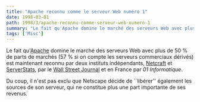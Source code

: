 ```yaml
---
title: "Apache reconnu comme le serveur Web numéro 1"
date: 1998-03-01
path: 1998/3/apache-reconnu-comme-serveur-web-numero-1
summary: "Le fait qu'Apache domine le marché des serveurs Web avec plus de 50 % de parts de marchés (57 % si on compte les serveurs commerciaux dérivés) est maintenant reconnu par deux instituts indépendants, Netcraft et ServerStats, par le Wall Street Journal et en France par 01 Informatique."
tags: ['Misc']
---
```


<P>
Le fait qu'<A HREF="http://www.apache.org/">Apache</A> domine le marché
des serveurs Web avec plus de 50 % de parts de marchés (57 % si on compte
les serveurs commerciaux dérivés) est maintenant reconnu par deux instituts
indépendants, <A HREF="http://www.netcraft.com/">Netcraft</A>
et <A HREF="http://serverstats.com/">ServerStats</A>, par le
<A HREF="http://www.msnbc.com/news/151800.asp">Wall Street Journal</A>
et en France par <EM>01 Informatique</EM>.
</P>

<P>
Du coup, il n'est pas exclu que Netscape décide de ``libérer'' également
les sources de son serveur, qui ne constitue plus une part importante de
ses revenus.
</P>


